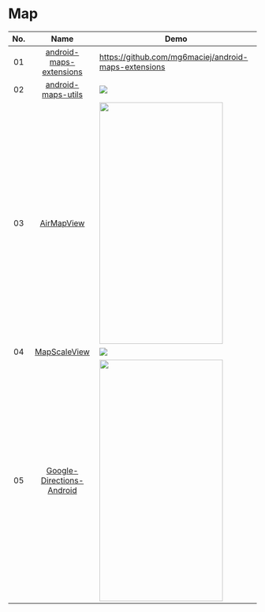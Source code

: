 Map
======================
No. | Name | Demo
:---: | :---: | ---
01| [android-maps-extensions](https://github.com/mg6maciej/android-maps-extensions) | https://github.com/mg6maciej/android-maps-extensions
02| [android-maps-utils](https://github.com/googlemaps/android-maps-utils) | ![](https://cloud.githubusercontent.com/assets/1950036/6629704/f57bc6d8-c908-11e4-815a-0d909fe02f99.gif)
03| [AirMapView](https://github.com/airbnb/AirMapView) | <img src="https://github.com/airbnb/AirMapView/raw/master/screenshots/google_maps_v2.png" width="250" height="490">
04| [MapScaleView](https://github.com/pengrad/MapScaleView) | ![](https://github.com/pengrad/MapScaleView/raw/master/images/image.png)
05| [Google-Directions-Android](https://github.com/jd-alexander/Google-Directions-Android) | <img src="https://camo.githubusercontent.com/203a4d22dbf1552b5e4a589d7ec3cc02de8fda06/687474703a2f2f6935372e74696e797069632e636f6d2f326d376a3034782e706e67" width="250" height="490">